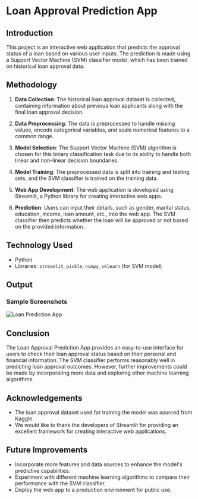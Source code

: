 # Loan Approval Prediction App

## Introduction

This project is an interactive web application that predicts the approval status of a loan based on various user inputs. The prediction is made using a Support Vector Machine (SVM) classifier model, which has been trained on historical loan approval data.

## Methodology

1. **Data Collection**: The historical loan approval dataset is collected, containing information about previous loan applicants along with the final loan approval decision.

2. **Data Preprocessing**: The data is preprocessed to handle missing values, encode categorical variables, and scale numerical features to a common range.

3. **Model Selection**: The Support Vector Machine (SVM) algorithm is chosen for this binary classification task due to its ability to handle both linear and non-linear decision boundaries.

4. **Model Training**: The preprocessed data is split into training and testing sets, and the SVM classifier is trained on the training data.

5. **Web App Development**: The web application is developed using Streamlit, a Python library for creating interactive web apps.

6. **Prediction**: Users can input their details, such as gender, marital status, education, income, loan amount, etc., into the web app. The SVM classifier then predicts whether the loan will be approved or not based on the provided information.

## Technology Used

- Python
- Libraries: `streamlit`, `pickle`, `numpy`, `sklearn` (for SVM model)

## Output

### Sample Screenshots

![Loan Prediction App](https://github.com/sdrahmath/Loan-Approval-Prediction/blob/main/outputs/Laon%20Prediction.gif)

## Conclusion

The Loan Approval Prediction App provides an easy-to-use interface for users to check their loan approval status based on their personal and financial information. The SVM classifier performs reasonably well in predicting loan approval outcomes. However, further improvements could be made by incorporating more data and exploring other machine learning algorithms.

## Acknowledgements

- The loan approval dataset used for training the model was sourced from Kaggle
- We would like to thank the developers of Streamlit for providing an excellent framework for creating interactive web applications.

## Future Improvements

- Incorporate more features and data sources to enhance the model's predictive capabilities.
- Experiment with different machine learning algorithms to compare their performance with the SVM classifier.
- Deploy the web app to a production environment for public use.
